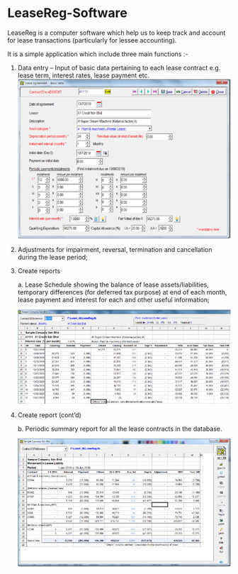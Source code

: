 # LeaseReg-Software
LeaseReg is a computer software which help us to keep track and account for lease transactions (particularly for lessee accounting). 	

It is a simple application which include three main functions :-	

1.	Data entry – Input of basic data pertaining to each lease contract  e.g. lease term, interest rates, lease payment etc.
	![Data entry](intro1.png)

2.	Adjustments for impairment, reversal, termination and cancellation during the lease period;
 
 
3.	Create reports

	a. Lease Schedule showing the balance of lease assets/liabilities, temporary differences (for deferred tax purpose) at end of each 		 month, lease payment and interest for each and other useful information;
	
	![Schedule](intro2.png)


3.	Create report (cont’d)

	b. Periodic summary report for all the lease contracts in the database.
	
	![Summary report](intro3.png)
